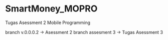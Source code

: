 # SmartMoney_MOPRO
Tugas Asessment 2 Mobile Programming

branch v.0.0.0.2 -> Asessment 2
branch assesment 3 -> Tugas Asessment 3
